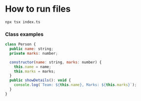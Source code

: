 # How to run files
```
npx tsx index.ts
```

### Class examples
```js
class Person {
  public name: string;
  private marks: number;

  constructor(name: string, marks: number) {
    this.name = name;
    this.marks = marks;
  }
  public showDetails(): void {
    console.log(`Team: ${this.name}, Marks: ${this.marks}`);
  }
}
```

